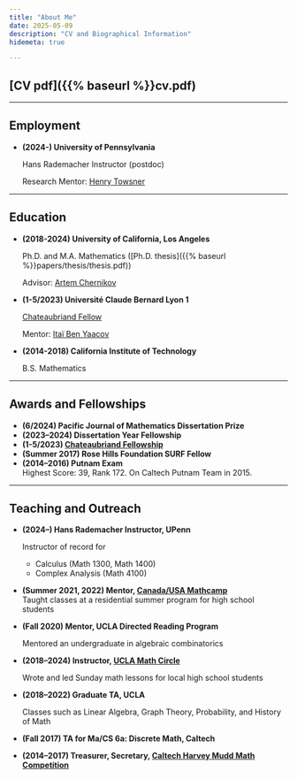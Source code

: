 ```yaml
---
title: "About Me"
date: 2025-05-09
description: "CV and Biographical Information"
hidemeta: true

---
```


## [CV pdf]({{% baseurl %}}cv.pdf)

---

## Employment

- **(2024-) University of Pennsylvania**
    
    Hans Rademacher Instructor (postdoc)
    
    Research Mentor: [Henry Towsner](https://www.sas.upenn.edu/~htowsner/)

---

## Education

- **(2018-2024) University of California, Los Angeles**
    
    Ph.D. and M.A. Mathematics ([Ph.D. thesis]({{% baseurl %}}papers/thesis/thesis.pdf))
    
    Advisor: [Artem Chernikov](https://chernikov.umd.edu)

- **(1-5/2023) Université Claude Bernard Lyon 1**

    [Chateaubriand Fellow](https://chateaubriand-fellowship.org/)

    Mentor: [Itaï Ben Yaacov](https://math.univ-lyon1.fr/~begnac/)

- **(2014-2018) California Institute of Technology**

    B.S. Mathematics

---

## Awards and Fellowships

- **(6/2024) Pacific Journal of Mathematics Dissertation Prize**
- **(2023–2024) Dissertation Year Fellowship**
- **(1-5/2023) [Chateaubriand Fellowship](https://chateaubriand-fellowship.org/)**
- **(Summer 2017) Rose Hills Foundation SURF Fellow**
- **(2014–2016) Putnam Exam**  
    Highest Score: 39, Rank 172. On Caltech Putnam Team in 2015.

---

## Teaching and Outreach
- **(2024–) Hans Rademacher Instructor, UPenn**
    
    Instructor of record for
    - Calculus (Math 1300, Math 1400)
    - Complex Analysis (Math 4100)

- **(Summer 2021, 2022) Mentor, [Canada/USA Mathcamp](https://mathcamp.org/)**  
    Taught classes at a residential summer program for high school students

- **(Fall 2020) Mentor, UCLA Directed Reading Program**

    Mentored an undergraduate in algebraic combinatorics

- **(2018–2024) Instructor, [UCLA Math Circle](https://circles.math.ucla.edu/circles/)**

    Wrote and led Sunday math lessons for local high school students

- **(2018–2022) Graduate TA, UCLA**

    Classes such as Linear Algebra, Graph Theory, Probability, and History of Math

- **(Fall 2017) TA for Ma/CS 6a: Discrete Math, Caltech**

- **(2014–2017) Treasurer, Secretary, [Caltech Harvey Mudd Math Competition](https://www.caltechmathmeet.org/)**